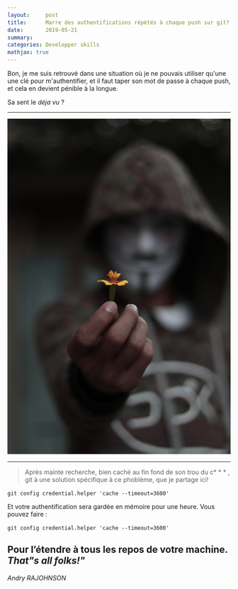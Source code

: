 ```yaml
---
layout:     post
title:      Marre des authentifications répètés à chaque push sur git?
date:       2019-05-21
summary:    
categories: Developper skills
mathjax: true
---
```


Bon, je me suis retrouvé dans une situation où je ne pouvais utiliser qu'une une clé pour m'authentifier, et il faut taper son  mot de passe à chaque push, et cela en devient pénible à la longue.

Sa sent le *déja vu* ?

--- 

![mask](/images/push.jpg)

---

>Après mainte recherche, bien caché au fin fond de son trou du c* * * , git à une solution spécifique à ce phoblème,  que je partage ici!


```git
git config credential.helper 'cache --timeout=3600'
```

Et votre authentification sera gardée en mémoire pour une heure. Vous pouvez faire :

```git
git config credential.helper 'cache --timeout=3600'
```

Pour l’étendre à tous les repos de votre machine. *That"s all folks!"*
---

  <footer><cite title="git">Andry RAJOHNSON</cite></footer>
